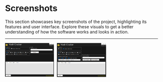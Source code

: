 # Screenshots

This section showcases key screenshots of the project, highlighting its features and user interface. Explore these visuals to get a better understanding of how the software works and looks in action.

-------------------

<div style="display: grid; grid-template-columns: repeat(3, 1fr); gap: 10px;">
  <img src="./screenshots/software.png" alt="softwareimage" style="width: 100%; height: auto;">
  <img src="./screenshots/software1.png" alt="softwareimage" style="width: 100%; height: auto;">
</div>




